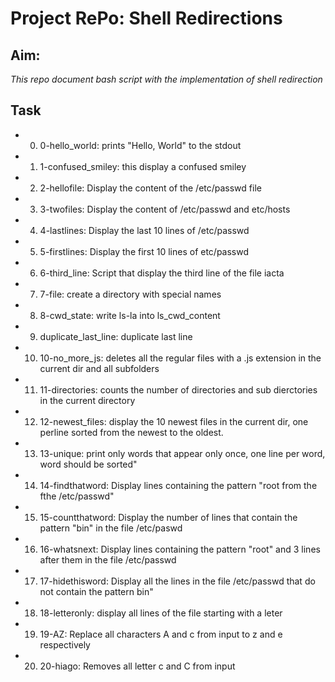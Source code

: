 # Project RePo: Shell Redirections

## Aim: 
_This repo document bash script with the implementation of shell redirection_

## Task

* 0. 0-hello_world: prints "Hello, World" to the stdout

* 1. 1-confused_smiley: this display a confused smiley

* 2. 2-hellofile: Display the content of the /etc/passwd file

* 3. 3-twofiles: Display the content of /etc/passwd and etc/hosts

* 4. 4-lastlines: Display the last 10 lines of /etc/passwd

* 5. 5-firstlines: Display the first 10 lines of etc/passwd

* 6. 6-third_line: Script that display the third line of the file iacta

* 7. 7-file: create a directory with special names

* 8. 8-cwd_state: write ls-la into ls_cwd_content

* 9. duplicate_last_line: duplicate last line

* 10. 10-no_more_js: deletes all the regular files with a .js extension in the current dir and all subfolders

* 11. 11-directories: counts the number of directories and sub dierctories in the current directory

* 12. 12-newest_files: display the 10 newest files in the current dir, one perline sorted from the newest to the oldest.

* 13. 13-unique: print only words that appear only once, one line per word, word should be sorted"

* 14. 14-findthatword: Display lines containing the pattern "root from the fthe /etc/passwd"

* 15. 15-countthatword: Display the number of lines that contain the pattern "bin" in the file /etc/paswd

* 16. 16-whatsnext: Display lines containing the pattern "root" and 3 lines after them  in the file /etc/passwd

* 17. 17-hidethisword: Display all the lines in the file /etc/passwd that do not contain the pattern bin"

* 18. 18-letteronly: display all lines of the file starting with a leter

* 19. 19-AZ: Replace all characters A and c from input to z and e respectively

* 20. 20-hiago: Removes all letter  c and C from input
